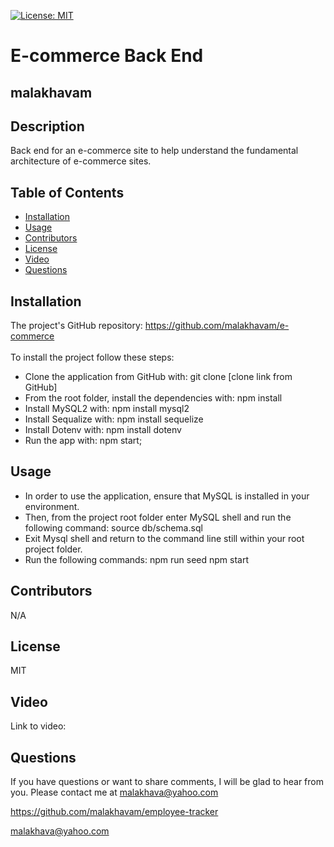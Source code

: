 [![License: MIT](https://shields.io/badge/license-MIT-green.svg)](https://opensource.org/licenses/MIT)
   # E-commerce Back End

   ## malakhavam
   
   ## Description 
   
   Back end for an e-commerce site to help understand the fundamental architecture of e-commerce sites.
   
   ## Table of Contents  
   * [Installation](#installation)
   * [Usage](#usage)
   * [Contributors](#contibutors)
   * [License](#license)
   * [Video](#video)
   * [Questions](#questions)
   
   
   ## Installation
   
   The project's GitHub repository: https://github.com/malakhavam/e-commerce <br/>   
   To install the project follow these steps: 
   * Clone the application from GitHub with: git clone [clone link from GitHub] 
   * From the root folder, install the dependencies with: npm install
   * Install MySQL2 with: npm install mysql2
   * Install Sequalize with: npm install sequelize
   * Install Dotenv with: npm install dotenv
   * Run the app with: npm start;

   ## Usage

   * In order to use the application, ensure that MySQL is installed in your environment.
   * Then, from the project root folder enter MySQL shell and run the following command:
        source db/schema.sql
   * Exit Mysql shell and return to the command line still within your root project folder.
   * Run the following commands:
        npm run seed
        npm start

   ## Contributors

   N/A

   ## License

   MIT
  
   ## Video

   Link to video: 
   
   ## Questions
   
   If you have questions or want to share comments, I will be glad to hear from you. Please contact me at malakhava@yahoo.com

   https://github.com/malakhavam/employee-tracker
   
   malakhava@yahoo.com